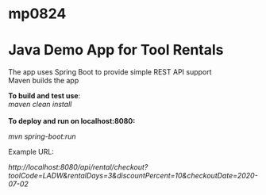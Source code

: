 # mp0824 
# Java Demo App for Tool Rentals

The app uses Spring Boot to provide simple REST API support<br>
Maven builds the app

<b>To build and test use</b>:<br>
<i>maven clean install</i>
<br><br>
<b>To deploy and run on localhost:8080:</b><br>

<i>mvn spring-boot:run</i>

Example URL:

<i>http://localhost:8080/api/rental/checkout?toolCode=LADW&rentalDays=3&discountPercent=10&checkoutDate=2020-07-02</i>


